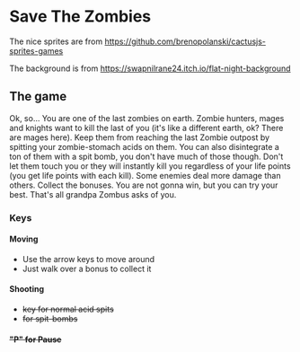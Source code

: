 # Save The Zombies

The nice sprites are from https://github.com/brenopolanski/cactusjs-sprites-games

The background is from https://swapnilrane24.itch.io/flat-night-background

## The game

Ok, so... You are one of the last zombies on earth. Zombie hunters, mages and knights want to kill the last of you (it's like a different earth, ok? There are mages here).
Keep them from reaching the last Zombie outpost by spitting your zombie-stomach acids on them. You can also disintegrate a ton of them with a spit bomb, you don't have much of those though.
Don't let them touch you or they will instantly kill you regardless of your life points (you get life points with each kill).
Some enemies deal more damage than others.
Collect the bonuses.
You are not gonna win, but you can try your best. That's all grandpa Zombus asks of you.

### Keys

#### Moving
- Use the arrow keys to move around
- Just walk over a bonus to collect it

#### Shooting

- <s> key for normal acid spits
- <d> for spit-bombs

#### "P" for Pause
